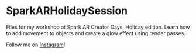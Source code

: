 # SparkARHolidaySession
Files for my workshop at Spark AR Creator Days, Holiday edition. Learn how to add movement to objects and create a glow effect using render passes.

Follow me on <a href="https://www.instagram.com/jepharaujo">Instagram</a>!
